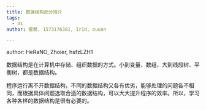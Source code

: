 ```yaml
---
title: 数据结构部分简介
tags:
  - ds
author: 雷蒻, 1573176381, Ir1d, ouuan

---
```


author: HeRaNO, Zhoier, hsfzLZH1

数据结构是在计算机中存储、组织数据的方式。小到变量、数组，大到线段树、平衡树，都是数据结构。

程序运行离不开数据结构，不同的数据结构又各有优劣，能够处理的问题各不相同，而根据具体问题选取合适的数据结构，可以大大提升程序的效率。所以，学习各种各样的数据结构是很有必要的。
